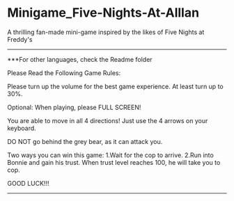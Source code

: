 # Minigame_Five-Nights-At-Alllan
A thrilling fan-made mini-game inspired by the likes of Five Nights at Freddy's

----------------------------------------------------------------------------------------------------------------------------------------------------------------------
***For other languages, check the Readme folder

Please Read the Following Game Rules:

Please turn up the volume for the best game experience. At least turn up to 30%.

Optional: When playing, please FULL SCREEN!

You are able to move in all 4 directions! Just use the 4 arrows on your keyboard.

DO NOT go behind the grey bear, as it can attack you.

Two ways you can win this game: 
1.Wait for the cop to arrive.
2.Run into Bonnie and gain his trust. When trust level reaches 100, he will take you to cop.

GOOD LUCK!!!

----------------------------------------------------------------------------------------------------------------------------------------------------------------------
